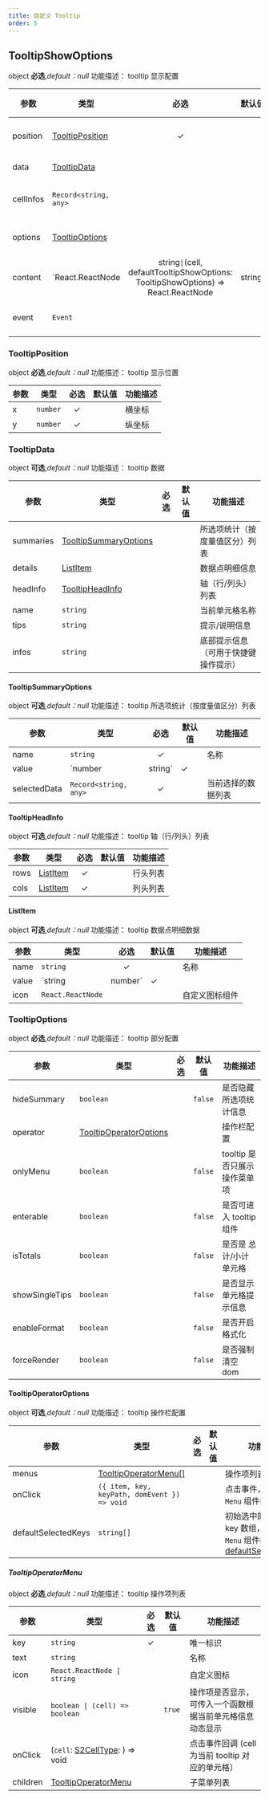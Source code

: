 ```yaml
---
title: 自定义 Tooltip
order: 5
---
```


## TooltipShowOptions

object **必选**,_default：null_ 功能描述： tooltip 显示配置

| 参数      | 类型                                                                        | 必选  | 默认值 | 功能描述            |
| --------- | --------------------------------------------------------------------------- | :---: | ------ | ------------------- |
| position  | [TooltipPosition](#tooltipposition)                                         |   ✓   |        | tooltip 显示位置    |
| data      | [TooltipData](#tooltipdata)                                                 |       |        | tooltip 数据        |
| cellInfos | `Record<string, any>`                                                       |       |        | 单元格信息          |
| options   | [TooltipOptions](#tooltipoptions)                                           |       |        | tooltip 部分配置    |
| content   | `React.ReactNode | string` \| `(cell, defaultTooltipShowOptions: TooltipShowOptions) => React.ReactNode | string` |       |        | 自定义 tooltip 内容 |
| event     | `Event`                                                                     |       |        | 当前事件 Event      |

### TooltipPosition

object **必选**,_default：null_ 功能描述： tooltip 显示位置

| 参数 | 类型     | 必选  | 默认值 | 功能描述 |
| ---- | -------- | :---: | ------ | -------- |
| x    | `number` |   ✓   |        | 横坐标   |
| y    | `number` |   ✓   |        | 纵坐标   |

### TooltipData

object **可选**,_default：null_ 功能描述： tooltip 数据

| 参数      | 类型                                            | 必选  | 默认值 | 功能描述                             |
| --------- | ----------------------------------------------- | :---: | ------ | ------------------------------------ |
| summaries | [TooltipSummaryOptions](#tooltipsummaryoptions) |       |        | 所选项统计（按度量值区分）列表       |
| details   | [ListItem](#listitem)                           |       |        | 数据点明细信息                       |
| headInfo  | [TooltipHeadInfo](#tooltipheadinfo)             |       |        | 轴（行/列头）列表                    |
| name      | `string`                                        |       |        | 当前单元格名称                       |
| tips      | `string`                                        |       |        | 提示/说明信息                        |
| infos     | `string`                                        |       |        | 底部提示信息（可用于快捷键操作提示） |

#### TooltipSummaryOptions

object **可选**,_default：null_ 功能描述： tooltip 所选项统计（按度量值区分）列表

| 参数         | 类型                  | 必选  | 默认值 | 功能描述           |
| ------------ | --------------------- | :---: | ------ | ------------------ |
| name         | `string`              |   ✓   |        | 名称               |
| value        | `number | string`     |   ✓   |        | 值                 |
| selectedData | `Record<string, any>` |   ✓   |        | 当前选择的数据列表 |

#### TooltipHeadInfo

object **可选**,_default：null_ 功能描述： tooltip 轴（行/列头）列表

| 参数 | 类型                  | 必选  | 默认值 | 功能描述 |
| ---- | --------------------- | :---: | ------ | -------- |
| rows | [ListItem](#listitem) |   ✓   |        | 行头列表 |
| cols | [ListItem](#listitem) |   ✓   |        | 列头列表 |

#### ListItem

object **可选**,_default：null_ 功能描述： tooltip 数据点明细数据

| 参数  | 类型              | 必选  | 默认值 | 功能描述       |
| ----- | ----------------- | :---: | ------ | -------------- |
| name  | `string`          |   ✓   |        | 名称           |
| value | `string | number` |   ✓   |        | 值             |
| icon  | `React.ReactNode` |       |        | 自定义图标组件 |

### TooltipOptions

object **必选**,_default：null_ 功能描述： tooltip 部分配置

| 参数           | 类型                                              | 必选  | 默认值 | 功能描述                     |
| -------------- | ------------------------------------------------- | :---: | ------ | ---------------------------- |
| hideSummary    | `boolean`                                         |       |     `false`    | 是否隐藏所选项统计信息       |
| operator       | [TooltipOperatorOptions](#tooltipoperatoroptions) |       |        | 操作栏配置                   |
| onlyMenu       | `boolean`                                         |       |      `false`   | tooltip 是否只展示操作菜单项 |
| enterable      | `boolean`                                         |       |      `false`   | 是否可进入 tooltip 组件      |
| isTotals       | `boolean`                                         |       |      `false`   | 是否是 总计/小计 单元格      |
| showSingleTips | `boolean`                                         |       |     `false`    | 是否显示单元格提示信息       |
| enableFormat | `boolean`                                         |       |     `false`    | 是否开启格式化       |
| forceRender | `boolean`                                         |       |    `false`    | 是否强制清空 dom       |

#### TooltipOperatorOptions

object **可选**,_default：null_ 功能描述： tooltip 操作栏配置

| 参数    | 类型                                         | 必选  | 默认值 | 功能描述                                                                                   |
| ------- | -------------------------------------------- | :---: | ------ | ------------------------------------------------------------------------------------------ |
| menus   | [TooltipOperatorMenu[]](#tooltipoperatormenu)  |     |        | 操作项列表  |
| onClick | `({ item, key, keyPath, domEvent }) => void` |      |        | 点击事件，透传 `antd` `Menu` 组件的 [onClick](https://ant.design/components/menu-cn/#Menu) |
| defaultSelectedKeys   | `string[]`  |     |        | 初始选中的菜单项 key 数组，透传 `antd` `Menu` 组件的 [defaultSelectedKeys](https://ant.design/components/menu-cn/#Menu)  |

##### TooltipOperatorMenu

object **必选**,_default：null_ 功能描述： tooltip 操作项列表

| 参数     | 类型                                        | 必选  | 默认值 | 功能描述       |
| -------- | ------------------------------------------- | :---: | ------ | -------------- |
| key      | `string`                                    |   ✓   |        | 唯一标识       |
| text     | `string`   |       |        | 名称           |
| icon     | `React.ReactNode \| string`   |       |        | 自定义图标     |
| visible  | `boolean \| (cell) => boolean`                           |      |   `true`      | 操作项是否显示，可传入一个函数根据当前单元格信息动态显示     |
| onClick  | (`cell`: [S2CellType](/zh/docs/api/basic-class/base-cell): ) => void                           |       |        | 点击事件回调  (cell 为当前 tooltip 对应的单元格）   |
| children | [TooltipOperatorMenu](#tooltipoperatormenu) |       |        | 子菜单列表     |
